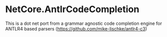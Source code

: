 # NetCore.AntlrCodeCompletion
This is a dot net port from a grammar agnostic code completion engine for ANTLR4 based parsers (https://github.com/mike-lischke/antlr4-c3)
